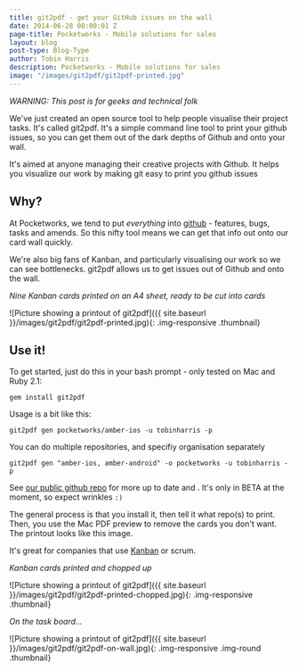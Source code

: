 ```yaml
---
title: git2pdf - get your GitHub issues on the wall
date: 2014-06-28 00:00:01 Z
page-title: Pocketworks - Mobile solutions for sales
layout: blog
post-type: Blog-Type
author: Tobin Harris
description: Pocketworks - Mobile solutions for sales
image: "/images/git2pdf/git2pdf-printed.jpg"
---
```


*WARNING: This post is for geeks and technical folk*

We've just created an open source tool to help people visualise their project tasks. It's called git2pdf. It's a simple command line tool to print your github issues, so you can get them out of the dark depths of Github and onto your wall.

It's aimed at anyone managing their creative projects with Github. It helps you visualize our work by making git easy to print you github issues

<!--more-->

## Why?

At Pocketworks, we tend to put *everything* into [github](http://github.com) - features, bugs, tasks and amends. So this nifty tool means we can get that info out onto our card wall quickly.

We're also big fans of Kanban, and particularly visualising our work so we can see bottlenecks. git2pdf allows us to get issues out of Github and onto the wall.

*Nine Kanban cards printed on an A4 sheet, ready to be cut into cards*

![Picture showing a printout of git2pdf]({{ site.baseurl }}/images/git2pdf/git2pdf-printed.jpg){: .img-responsive .thumbnail}

## Use it!

To get started, just do this in your bash prompt - only tested on Mac and Ruby 2.1:

    gem install git2pdf

Usage is a bit like this:

    git2pdf gen pocketworks/amber-ios -u tobinharris -p

You can do multiple repositories, and specifiy organisation separately

    git2pdf gen "amber-ios, amber-android" -o pocketworks -u tobinharris -p

See [our public github repo](http://github.com/pocketworks/git2pdf) for more up to date and . It's only in BETA at the moment, so expect wrinkles `:)`

The general process is that you install it, then tell it what repo(s) to print. Then, you use the Mac PDF preview to remove the cards you don't want. The printout looks like this image.

It's great for companies that use [Kanban](http://en.wikipedia.org/wiki/Kanban) or scrum.

*Kanban cards printed and chopped up*

![Picture showing a printout of git2pdf]({{ site.baseurl }}/images/git2pdf/git2pdf-printed-chopped.jpg){: .img-responsive .thumbnail}

*On the task board...*

![Picture showing a printout of git2pdf]({{ site.baseurl }}/images/git2pdf/git2pdf-on-wall.jpg){: .img-responsive .img-round .thumbnail}
